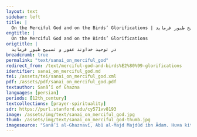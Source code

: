 ```yaml
---
layout: text
sidebar: left
title: |
  On the Merciful God and on the Birds’ Glorifications | در توحید خداوند غفور و تسبیح طیور فرماید
engtitle: |
  On the Merciful God and on the Birds’ Glorifications
origtitle: |
  در توحید خداوند غفور و تسبیح طیور فرماید
breadcrumb: true
permalink: "text/sanai_on_merciful_god"
redirect_from: /text/merciful-god-and-birds%E2%80%99-glorifications
identifier: sanai_on_merciful_god.md
tei: /assets/tei/sanai_on_merciful_god.xml
pdf: /assets/pdf/sanai_on_merciful_god.pdf
textauthor: Sanā’ī of Ghazna
languages: [persian]
periods: [12th_century]
textcollections: [prayer-spirituality]
sdr: https://purl.stanford.edu/cy571vv8193
image: /assets/img/text/sanai_on_merciful_god.jpg
thumb: /assets/img/text/sanai_on_merciful_god-thumb.jpg
imagesource: "Sanā’ī al-Ghaznavī, Abū al-Majd Majdūd ibn Ādam. Huva kitāb-i mustaṭāb-i kullīyāt. Bombay: Khan Sahib M.M. Shirazi, 1328 [1910]. Library of Congress [Public Domain]]"
---
```

